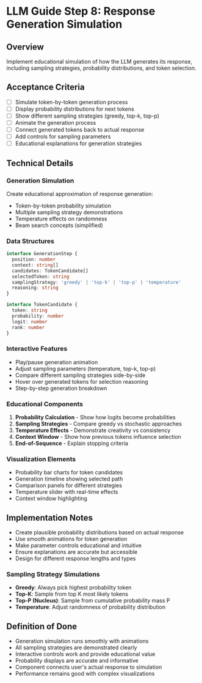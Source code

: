 # LLM Guide Step 8: Response Generation Simulation

## Overview

Implement educational simulation of how the LLM generates its response, including sampling strategies, probability distributions, and token selection.

## Acceptance Criteria

- [ ] Simulate token-by-token generation process
- [ ] Display probability distributions for next tokens
- [ ] Show different sampling strategies (greedy, top-k, top-p)
- [ ] Animate the generation process
- [ ] Connect generated tokens back to actual response
- [ ] Add controls for sampling parameters
- [ ] Educational explanations for generation strategies

## Technical Details

### Generation Simulation

Create educational approximation of response generation:

- Token-by-token probability simulation
- Multiple sampling strategy demonstrations
- Temperature effects on randomness
- Beam search concepts (simplified)

### Data Structures

```typescript
interface GenerationStep {
  position: number
  context: string[]
  candidates: TokenCandidate[]
  selectedToken: string
  samplingStrategy: 'greedy' | 'top-k' | 'top-p' | 'temperature'
  reasoning: string
}

interface TokenCandidate {
  token: string
  probability: number
  logit: number
  rank: number
}
```

### Interactive Features

- Play/pause generation animation
- Adjust sampling parameters (temperature, top-k, top-p)
- Compare different sampling strategies side-by-side
- Hover over generated tokens for selection reasoning
- Step-by-step generation breakdown

### Educational Components

1. **Probability Calculation** - Show how logits become probabilities
2. **Sampling Strategies** - Compare greedy vs stochastic approaches
3. **Temperature Effects** - Demonstrate creativity vs consistency
4. **Context Window** - Show how previous tokens influence selection
5. **End-of-Sequence** - Explain stopping criteria

### Visualization Elements

- Probability bar charts for token candidates
- Generation timeline showing selected path
- Comparison panels for different strategies
- Temperature slider with real-time effects
- Context window highlighting

## Implementation Notes

- Create plausible probability distributions based on actual response
- Use smooth animations for token generation
- Make parameter controls educational and intuitive
- Ensure explanations are accurate but accessible
- Design for different response lengths and types

### Sampling Strategy Simulations

- **Greedy**: Always pick highest probability token
- **Top-K**: Sample from top K most likely tokens
- **Top-P (Nucleus)**: Sample from cumulative probability mass P
- **Temperature**: Adjust randomness of probability distribution

## Definition of Done

- Generation simulation runs smoothly with animations
- All sampling strategies are demonstrated clearly
- Interactive controls work and provide educational value
- Probability displays are accurate and informative
- Component connects user's actual response to simulation
- Performance remains good with complex visualizations
